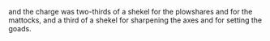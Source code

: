 and the charge was two-thirds of a shekel for the plowshares and for the mattocks, and a third of a shekel for sharpening the axes and for setting the goads.
